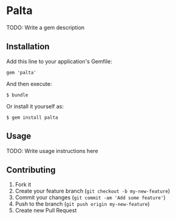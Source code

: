 # Palta

TODO: Write a gem description

## Installation

Add this line to your application's Gemfile:

    gem 'palta'

And then execute:

    $ bundle

Or install it yourself as:

    $ gem install palta

## Usage

TODO: Write usage instructions here

## Contributing

1. Fork it
2. Create your feature branch (`git checkout -b my-new-feature`)
3. Commit your changes (`git commit -am 'Add some feature'`)
4. Push to the branch (`git push origin my-new-feature`)
5. Create new Pull Request

